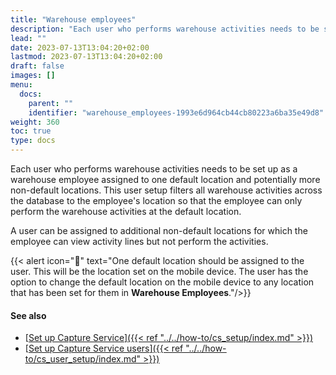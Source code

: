 ```yaml
---
title: "Warehouse employees"
description: "Each user who performs warehouse activities needs to be set up as a warehouse employee assigned to one default location and potentially more non-default locations."
lead: ""
date: 2023-07-13T13:04:20+02:00
lastmod: 2023-07-13T13:04:20+02:00
draft: false
images: []
menu:
  docs:
    parent: ""
    identifier: "warehouse_employees-1993e6d964cb44cb80223a6ba35e49d8"
weight: 360
toc: true
type: docs
---
```


Each user who performs warehouse activities needs to be set up as a warehouse employee assigned to one default location and potentially more non-default locations. 
This user setup filters all warehouse activities across the database to the employee's location so that the employee can only perform the warehouse activities at the default location. 

A user can be assigned to additional non-default locations for which the employee can view activity lines but not perform the activities.

  {{< alert icon="📝" text="One default location should be assigned to the user. This will be the location set on the mobile device. The user has the option to change the default location on the mobile device to any location that has been set for them in <b>Warehouse Employees</b>."/>}}

#### See also

- [<ins>Set up Capture Service<ins>]({{< ref "../../how-to/cs_setup/index.md" >}})
- [<ins>Set up Capture Service users<ins>]({{< ref "../../how-to/cs_user_setup/index.md" >}})
